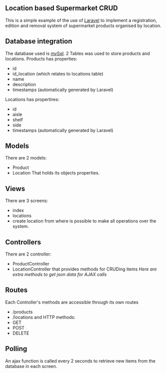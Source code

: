 ## Location based Supermarket CRUD
This is a simple example of the use of [Laravel](laravel.com) to implement a registration, edition and removal system of supermarket products organised by location.

## Database integration
The database used is [mySql](mysql.com). 2 Tables was used to store products and locations. Products has properties:
- id
- id_location (which relates to locations table)
- name
- description
- timestamps (automatically generated by Laravel)

Locations has propertires:
- id
- aisle
- shelf
- side
- timestamps (automatically generated by Laravel)

## Models
There are 2 models:
- Product
- Location
That holds its objects properties.

## Views
There are 3 screens:
- index
- locations
- create location
from where is possible to make all operations over the system.

## Controllers
There are 2 controller:
- ProductController
- LocationController
that provides methods for CRUDing items
*Here are extra methods to get json data for AJAX calls*

## Routes
Each Controller's methods are accessible through its own routes
- /products
- /locations
and HTTP methods:
- GET
- POST
- DELETE

## Polling
An ajax function is called every 2 seconds to retrieve new items from the database in each screen.